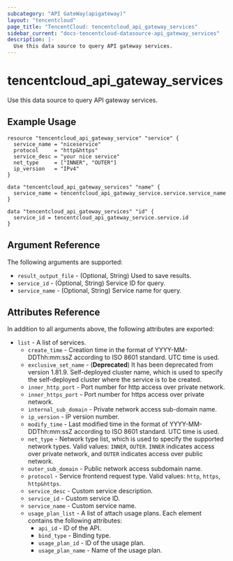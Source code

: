 ```yaml
---
subcategory: "API GateWay(apigateway)"
layout: "tencentcloud"
page_title: "TencentCloud: tencentcloud_api_gateway_services"
sidebar_current: "docs-tencentcloud-datasource-api_gateway_services"
description: |-
  Use this data source to query API gateway services.
---
```


# tencentcloud_api_gateway_services

Use this data source to query API gateway services.

## Example Usage

```hcl
resource "tencentcloud_api_gateway_service" "service" {
  service_name = "niceservice"
  protocol     = "http&https"
  service_desc = "your nice service"
  net_type     = ["INNER", "OUTER"]
  ip_version   = "IPv4"
}

data "tencentcloud_api_gateway_services" "name" {
  service_name = tencentcloud_api_gateway_service.service.service_name
}

data "tencentcloud_api_gateway_services" "id" {
  service_id = tencentcloud_api_gateway_service.service.id
}
```

## Argument Reference

The following arguments are supported:

* `result_output_file` - (Optional, String) Used to save results.
* `service_id` - (Optional, String) Service ID for query.
* `service_name` - (Optional, String) Service name for query.

## Attributes Reference

In addition to all arguments above, the following attributes are exported:

* `list` - A list of services.
  * `create_time` - Creation time in the format of YYYY-MM-DDThh:mm:ssZ according to ISO 8601 standard. UTC time is used.
  * `exclusive_set_name` - (**Deprecated**) It has been deprecated from version 1.81.9. Self-deployed cluster name, which is used to specify the self-deployed cluster where the service is to be created.
  * `inner_http_port` - Port number for http access over private network.
  * `inner_https_port` - Port number for https access over private network.
  * `internal_sub_domain` - Private network access sub-domain name.
  * `ip_version` - IP version number.
  * `modify_time` - Last modified time in the format of YYYY-MM-DDThh:mm:ssZ according to ISO 8601 standard. UTC time is used.
  * `net_type` - Network type list, which is used to specify the supported network types. Valid values: `INNER`, `OUTER`. `INNER` indicates access over private network, and `OUTER` indicates access over public network.
  * `outer_sub_domain` - Public network access subdomain name.
  * `protocol` - Service frontend request type. Valid values: `http`, `https`, `http&https`.
  * `service_desc` - Custom service description.
  * `service_id` - Custom service ID.
  * `service_name` - Custom service name.
  * `usage_plan_list` - A list of attach usage plans. Each element contains the following attributes:
    * `api_id` - ID of the API.
    * `bind_type` - Binding type.
    * `usage_plan_id` - ID of the usage plan.
    * `usage_plan_name` - Name of the usage plan.



